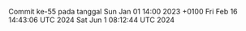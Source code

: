 Commit ke-55 pada tanggal Sun Jan 01 14:00 2023 +0100
Fri Feb 16 14:43:06 UTC 2024
Sat Jun  1 08:12:44 UTC 2024
